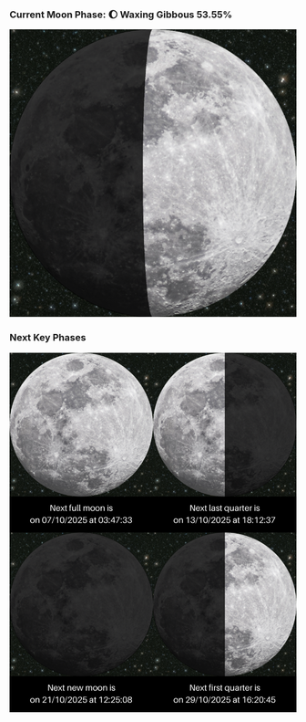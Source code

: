 ### Current Moon Phase: 🌔 Waxing Gibbous 53.55%
![Moon Phase](moonphase.png)
### Next Key Phases
![Gallery](gallery.png)